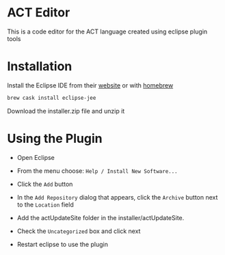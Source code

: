 # ACT Editor

This is a code editor for the ACT language created using eclipse plugin tools

# Installation 

Install the Eclipse IDE from their [website](https://www.eclipse.org/downloads/) or with [homebrew](https://brew.sh/)

```bash
brew cask install eclipse-jee
```

Download the installer.zip file and unzip it

# Using the Plugin

- Open Eclipse

- From the menu choose: `Help / Install New Software...`

- Click the `Add` button

- In the `Add Repository` dialog that appears, click the `Archive` button next to the `Location` field

- Add the actUpdateSite folder in the installer/actUpdateSite.

- Check the `Uncategorized` box and click next 

- Restart eclipse to use the plugin  


